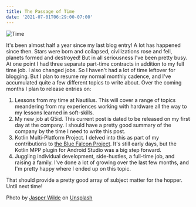 ```yaml
---
title: The Passage of Time
date: '2021-07-01T06:29:00-07:00'
---
```

![Time](/img/blog/time.jpg)

It's been almost half a year since my last blog entry!  A lot has happened since then.  Stars were born and collapsed, civilizations rose and fell, planets formed and destroyed!  But in all seriousness I've been pretty busy.  At one point I had three separate part-time contracts in addition to my full time job.  I also changed jobs.  So I haven't had a lot of time leftover for blogging.  But I plan to resume my normal monthly cadence, and I've accumulated quite a few different topics to write about.  Over the coming months I plan to release entries on:

1. Lessons from my time at Nautilus.  This will cover a range of topics meandering from my experiences working with hardware all the way to my lessons learned in soft-skills. 
2. My new job at Q5id.  This current post is dated to be released on my first day at the company.  I should have a pretty good summary of the company by the time I need to write this post.
3. Kotlin Multi-Platform Project.  I delved into this as part of my contributions to <a href="https://github.com/Reedyuk/blue-falcon">the Blue Falcon Project</a>.  It's still early days, but the Kotlin MPP plugin for Android Studio was a big step forward.
4. Juggling individual development, side-hustles, a full-time job, and raising a family.  I've done a lot of growing over the last few months, and I'm pretty happy where I ended up on this topic.

That should provide a pretty good array of subject matter for the hopper.  Until next time!

Photo by <a href="https://unsplash.com/@jasperwilde?utm_source=unsplash&utm_medium=referral&utm_content=creditCopyText">Jasper Wilde</a> on <a href="https://unsplash.com/s/photos/galaxy?utm_source=unsplash&utm_medium=referral&utm_content=creditCopyText">Unsplash</a>
